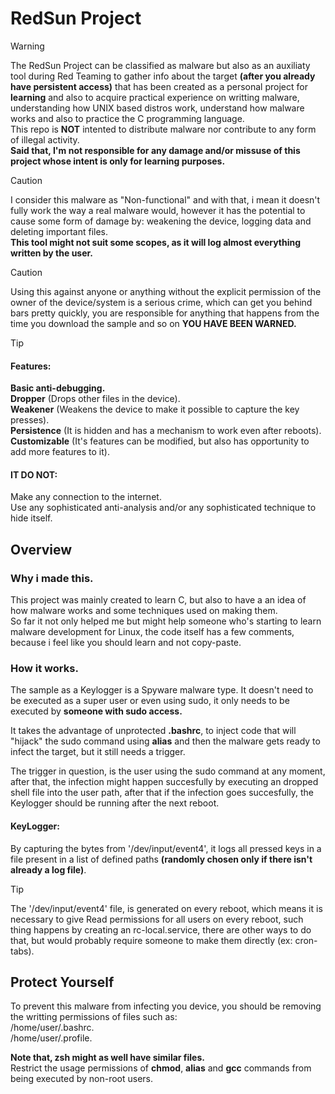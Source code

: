 # RedSun Project
  
> [!WARNING]
> The RedSun Project can be classified as malware but also as an auxiliaty tool during Red Teaming to gather info about the target **(after you already have persistent access)** that has been created as a personal project for **learning** and also to acquire practical experience on writting malware, understanding how UNIX based distros work, understand how malware works and also to practice the C programming language.  
> This repo is **NOT** intented to distribute malware nor contribute to any form of illegal activity.  
> **Said that, I'm not responsible for any damage and/or missuse of this project whose intent is only for learning purposes.**  
  
> [!CAUTION]
> I consider this malware as "Non-functional" and with that, i mean it doesn't fully work the way a real malware would, however it has the potential to cause some form of damage by: weakening the device, logging data and deleting important files.  
> **This tool might not suit some scopes, as it will log almost everything written by the user.**  
  
> [!CAUTION]
> Using this against anyone or anything without the explicit permission of the owner of the device/system is a serious crime, which can get you behind bars pretty quickly, you are responsible for anything that happens from the time you download the sample and so on **YOU HAVE BEEN WARNED.**  
  
  
> [!TIP]
> #### Features:  
> **Basic anti-debugging.**  
> **Dropper** (Drops other files in the device).  
> **Weakener** (Weakens the device to make it possible to capture the key presses).  
> **Persistence** (It is hidden and has a mechanism to work even after reboots).  
> **Customizable** (It's features can be modified, but also has opportunity to add more features to it).  
>  
> #### IT DO NOT:  
> Make any connection to the internet.  
> Use any sophisticated anti-analysis and/or any sophisticated technique to hide itself.  
  
## Overview  
  
### Why i made this.   
This project was mainly created to learn C, but also to have a an idea of how malware works and some techniques used on making them.  
So far it not only helped me but might help someone who's starting to learn malware development for Linux, the code itself has a few comments, because i feel like you should learn and not copy-paste.  

  
### How it works.  
The sample as a Keylogger is a Spyware malware type. It doesn't need to be executed as a super user or even using sudo, it only needs to be executed by **someone with sudo access.**  
  
  
It takes the advantage of unprotected **.bashrc**, to inject code that will "hijack" the sudo command using **alias** and then the malware gets ready to infect the target, but it still needs a trigger.  
  
The trigger in question, is the user using the sudo command at any moment, after that, the infection might happen succesfully by executing an dropped shell file into the user path, after that if the infection goes succesfully, the Keylogger should be running after the next reboot.  
  
#### KeyLogger:
By capturing the bytes from '/dev/input/event4', it logs all pressed keys in a file present in a list of defined paths **(randomly chosen only if there isn't already a log file)**.  
  
> [!TIP]
> The '/dev/input/event4' file, is generated on every reboot, which means it is necessary to give Read permissions for all users on every reboot, such thing happens by creating an rc-local.service, there are other ways to do that, but would probably require someone to make them directly (ex: cron-tabs).  
  
## Protect Yourself  
To prevent this malware from infecting you device, you should be removing the writting permissions of files such as:  
/home/user/.bashrc.  
/home/user/.profile.  
  
**Note that, zsh might as well have similar files.**  
Restrict the usage permissions of **chmod**, **alias** and **gcc** commands from being executed by non-root users.
